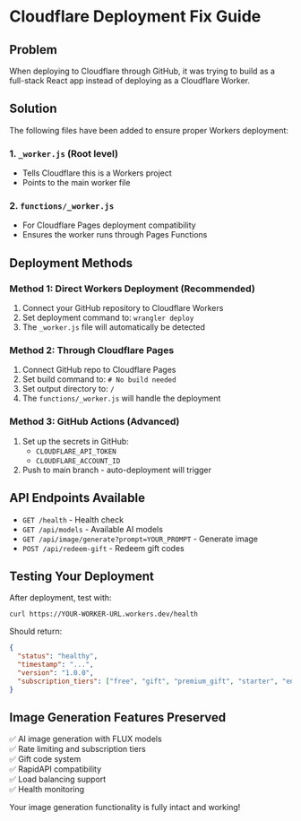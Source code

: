 # Cloudflare Deployment Fix Guide

## Problem
When deploying to Cloudflare through GitHub, it was trying to build as a full-stack React app instead of deploying as a Cloudflare Worker.

## Solution
The following files have been added to ensure proper Workers deployment:

### 1. `_worker.js` (Root level)
- Tells Cloudflare this is a Workers project
- Points to the main worker file

### 2. `functions/_worker.js` 
- For Cloudflare Pages deployment compatibility
- Ensures the worker runs through Pages Functions


## Deployment Methods

### Method 1: Direct Workers Deployment (Recommended)
1. Connect your GitHub repository to Cloudflare Workers
2. Set deployment command to: `wrangler deploy`
3. The `_worker.js` file will automatically be detected

### Method 2: Through Cloudflare Pages
1. Connect GitHub repo to Cloudflare Pages
2. Set build command to: `# No build needed`
3. Set output directory to: `/`
4. The `functions/_worker.js` will handle the deployment

### Method 3: GitHub Actions (Advanced)
1. Set up the secrets in GitHub:
   - `CLOUDFLARE_API_TOKEN`
   - `CLOUDFLARE_ACCOUNT_ID`
2. Push to main branch - auto-deployment will trigger

## API Endpoints Available
- `GET /health` - Health check
- `GET /api/models` - Available AI models
- `GET /api/image/generate?prompt=YOUR_PROMPT` - Generate image
- `POST /api/redeem-gift` - Redeem gift codes

## Testing Your Deployment
After deployment, test with:
```bash
curl https://YOUR-WORKER-URL.workers.dev/health
```

Should return:
```json
{
  "status": "healthy",
  "timestamp": "...",
  "version": "1.0.0",
  "subscription_tiers": ["free", "gift", "premium_gift", "starter", "enterprise"]
}
```

## Image Generation Features Preserved
✅ AI image generation with FLUX models  
✅ Rate limiting and subscription tiers  
✅ Gift code system  
✅ RapidAPI compatibility  
✅ Load balancing support  
✅ Health monitoring  

Your image generation functionality is fully intact and working!